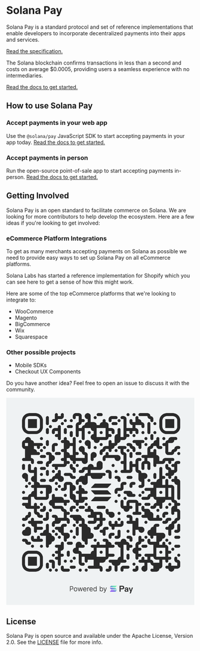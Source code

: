 # Solana Pay

Solana Pay is a standard protocol and set of reference implementations that enable developers to incorporate decentralized payments into their apps and services.

[Read the specification.](SPEC.md)

The Solana blockchain confirms transactions in less than a second and costs on average $0.0005, providing users a seamless experience with no intermediaries.

[Read the docs to get started.](core/README.md)

## How to use Solana Pay

### Accept payments in your web app
Use the `@solana/pay` JavaScript SDK to start accepting payments in your app today. [Read the docs to get started.](core/README.md)

### Accept payments in person
Run the open-source point-of-sale app to start accepting payments in-person. [Read the docs to get started.](point-of-sale/README.md)

## Getting Involved

Solana Pay is an open standard to facilitate commerce on Solana. We are looking for more contributors to help develop the ecosystem. Here are a few ideas if you're looking to get involved:

### eCommerce Platform Integrations
To get as many merchants accepting payments on Solana as possible we need to provide easy ways to set up Solana Pay on all eCommerce platforms. 

Solana Labs has started a reference implementation for Shopify which you can see here to get a sense of how this might work.

Here are some of the top eCommerce platforms that we're looking to integrate to:

* WooCommerce
* Magento
* BigCommerce
* Wix
* Squarespace

### Other possible projects
* Mobile SDKs
* Checkout UX Components

Do you have another idea? Feel free to open an issue to discuss it with the community.

![Solana Pay](solana-pay.png)

## License

Solana Pay is open source and available under the Apache License, Version 2.0. See the [LICENSE](./LICENSE) file for more info.

